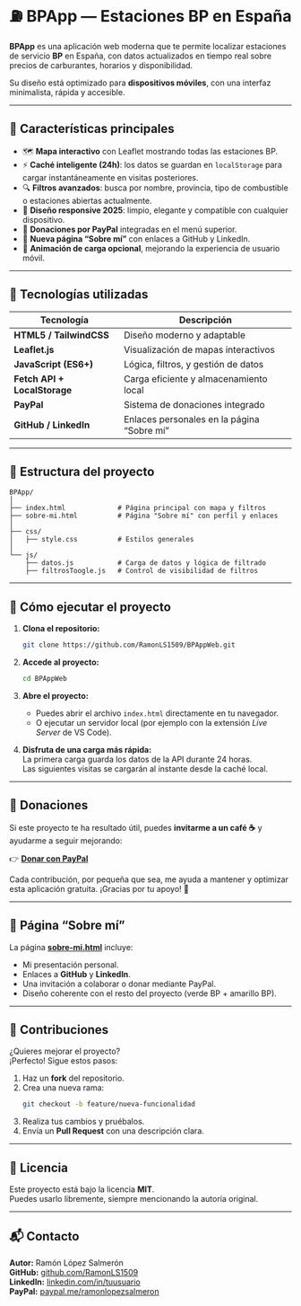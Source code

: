 # ⛽ BPApp — Estaciones BP en España

**BPApp** es una aplicación web moderna que te permite localizar estaciones de servicio **BP** en España, con datos actualizados en tiempo real sobre precios de carburantes, horarios y disponibilidad.  

Su diseño está optimizado para **dispositivos móviles**, con una interfaz minimalista, rápida y accesible.

---

## 🧭 Características principales

- 🗺️ **Mapa interactivo** con Leaflet mostrando todas las estaciones BP.
- ⚡ **Caché inteligente (24h)**: los datos se guardan en `localStorage` para cargar instantáneamente en visitas posteriores.
- 🔍 **Filtros avanzados**: busca por nombre, provincia, tipo de combustible o estaciones abiertas actualmente.
- 📱 **Diseño responsive 2025**: limpio, elegante y compatible con cualquier dispositivo.
- 💚 **Donaciones por PayPal** integradas en el menú superior.
- 👤 **Nueva página “Sobre mí”** con enlaces a GitHub y LinkedIn.
- 🔄 **Animación de carga opcional**, mejorando la experiencia de usuario móvil.

---

## 🧩 Tecnologías utilizadas

| Tecnología | Descripción |
|-------------|--------------|
| **HTML5 / TailwindCSS** | Diseño moderno y adaptable |
| **Leaflet.js** | Visualización de mapas interactivos |
| **JavaScript (ES6+)** | Lógica, filtros, y gestión de datos |
| **Fetch API + LocalStorage** | Carga eficiente y almacenamiento local |
| **PayPal** | Sistema de donaciones integrado |
| **GitHub / LinkedIn** | Enlaces personales en la página “Sobre mí” |

---

## 📂 Estructura del proyecto

```
BPApp/
│
├── index.html             # Página principal con mapa y filtros
├── sobre-mi.html          # Página "Sobre mí" con perfil y enlaces
│
├── css/
│   ├── style.css          # Estilos generales
│
└── js/
    ├── datos.js           # Carga de datos y lógica de filtrado
    ├── filtrosToogle.js   # Control de visibilidad de filtros
```

---

## 🚀 Cómo ejecutar el proyecto

1. **Clona el repositorio:**
   ```bash
   git clone https://github.com/RamonLS1509/BPAppWeb.git
   ```

2. **Accede al proyecto:**
   ```bash
   cd BPAppWeb
   ```

3. **Abre el proyecto:**
   - Puedes abrir el archivo `index.html` directamente en tu navegador.
   - O ejecutar un servidor local (por ejemplo con la extensión *Live Server* de VS Code).

4. **Disfruta de una carga más rápida:**  
   La primera carga guarda los datos de la API durante 24 horas.  
   Las siguientes visitas se cargarán al instante desde la caché local.

---

## 💚 Donaciones

Si este proyecto te ha resultado útil, puedes **invitarme a un café ☕** y ayudarme a seguir mejorando:

👉 [**Donar con PayPal**](https://paypal.me/ramonlopezsalmeron)

Cada contribución, por pequeña que sea, me ayuda a mantener y optimizar esta aplicación gratuita. ¡Gracias por tu apoyo! 🙌

---

## 👤 Página “Sobre mí”

La página [**sobre-mi.html**](./sobre-mi.html) incluye:
- Mi presentación personal.  
- Enlaces a **GitHub** y **LinkedIn**.  
- Una invitación a colaborar o donar mediante PayPal.  
- Diseño coherente con el resto del proyecto (verde BP + amarillo BP).  

---

## 🤝 Contribuciones

¿Quieres mejorar el proyecto?  
¡Perfecto! Sigue estos pasos:

1. Haz un **fork** del repositorio.  
2. Crea una nueva rama:
   ```bash
   git checkout -b feature/nueva-funcionalidad
   ```
3. Realiza tus cambios y pruébalos.  
4. Envía un **Pull Request** con una descripción clara.

---

## 📜 Licencia

Este proyecto está bajo la licencia **MIT**.  
Puedes usarlo libremente, siempre mencionando la autoría original.

---

## 📬 Contacto

**Autor:** Ramón López Salmerón  
**GitHub:** [github.com/RamonLS1509](https://github.com/RamonLS1509)  
**LinkedIn:** [linkedin.com/in/tuusuario](https://linkedin.com/in/tuusuario)  
**PayPal:** [paypal.me/ramonlopezsalmeron](https://paypal.me/ramonlopezsalmeron)